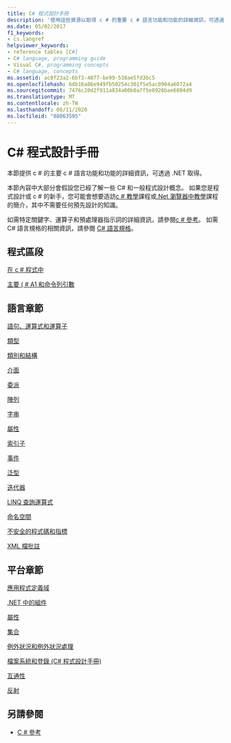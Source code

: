 ```yaml
---
title: C# 程式設計手冊
description: '使用這些資源以取得 c # 的重要 c # 語言功能和功能的詳細資訊，可透過 .NET 來存取。'
ms.date: 05/02/2017
f1_keywords:
- cs.langref
helpviewer_keywords:
- reference tables [C#]
- C# language, programming guide
- Visual C#, programming concepts
- C# language, concepts
ms.assetid: ac0f23a2-6bf3-4077-be99-538ae5fd3bc5
ms.openlocfilehash: 6db16a86e949fb50254c301f5e5ac0904a6072a4
ms.sourcegitcommit: 7476c20d2f911a834a00b8a7f5e8926bae6804d9
ms.translationtype: MT
ms.contentlocale: zh-TW
ms.lasthandoff: 08/11/2020
ms.locfileid: "88063595"
---
```

# <a name="c-programming-guide"></a>C# 程式設計手冊

本節提供 c # 的主要 c # 語言功能和功能的詳細資訊，可透過 .NET 取得。  
  
 本節內容中大部分會假設您已經了解一些 C# 和一般程式設計概念。 如果您是程式設計或 c # 的新手，您可能會想要造訪[c # 教學](../tutorials/intro-to-csharp/index.md)課程或[.Net 瀏覽器中教學](https://dotnet.microsoft.com/learn/dotnet/in-browser-tutorial/1)課程的簡介，其中不需要任何預先設計的知識。  
  
 如需特定關鍵字、運算子和預處理器指示詞的詳細資訊，請參閱[c # 參考](../language-reference/index.md)。 如需 C# 語言規格的相關資訊，請參閱 [C# 語言規格](/dotnet/csharp/language-reference/language-specification/introduction)。  
  
## <a name="program-sections"></a>程式區段

[在 c # 程式中](./inside-a-program/index.md)  
  
[主要 ( # A1 和命令列引數](./main-and-command-args/index.md)  

## <a name="language-sections"></a>語言章節

[語句、運算式和運算子](./statements-expressions-operators/index.md)  

 [類型](./types/index.md)  

 [類別和結構](./classes-and-structs/index.md)  
  
 [介面](./interfaces/index.md)  

 [委派](./delegates/index.md)  

 [陣列](./arrays/index.md)  
  
 [字串](./strings/index.md)  
  
 [屬性](./classes-and-structs/properties.md)  
  
 [索引子](./indexers/index.md)  
  
 [事件](./events/index.md)  
  
 [泛型](./generics/index.md)  
  
 [迭代器](./concepts/iterators.md)
  
 [LINQ 查詢運算式](../linq/index.md)  
  
 [命名空間](./namespaces/index.md)  
  
 [不安全的程式碼和指標](./unsafe-code-pointers/index.md)  
  
 [XML 檔批註](./xmldoc/index.md)  
  
## <a name="platform-sections"></a>平台章節

 [應用程式定義域](../../framework/app-domains/application-domains.md)  
  
 [.NET 中的組件](../../standard/assembly/index.md)  
  
 [屬性](./concepts/attributes/index.md)  
  
 [集合](./concepts/collections.md)  
  
 [例外狀況和例外狀況處理](./exceptions/index.md)  
  
 [檔案系統和登錄 (C# 程式設計手冊)](./file-system/index.md)  
  
 [互通性](./interop/index.md)  
  
 [反射](./concepts/reflection.md)  
  
## <a name="see-also"></a>另請參閱

- [C # 參考](../language-reference/index.md)
